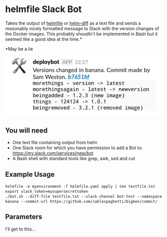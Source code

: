 # helmfile Slack Bot
Takes the output of [helmfile](https://github.com/roboll/helmfile) or [helm-diff](https://github.com/databus23/helm-diff) as a text file and sends a reasonably nicely formatted message to Slack with the version changes of the Docker images. This probably shoudln't be implemented in Bash but it seemed like a good idea at the time.*

\*May be a lie

![Example screenshot](screenshot.png)

## You will need
* One text file containing output from helm
* One Slack room for which you have permission to add a Bot to: https://my.slack.com/services/new/bot
* A Bash shell with standard tools like grep, awk, sed and cut

## Example Usage
```
helmfile -e myenvironment -f helmfile.yaml apply | tee testfile.txt
export slack_token=mysupersecrettoken
./bot.sh --diff-file testfile.txt --slack-channel bot-test --namespace banana --commit-url https://github.com/cablespaghetti/bigben/commit/
```

## Parameters
I'll get to this...

